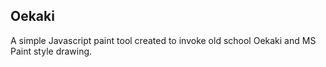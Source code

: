 Oekaki
---
A simple Javascript paint tool created to invoke old school Oekaki and MS Paint style drawing.
